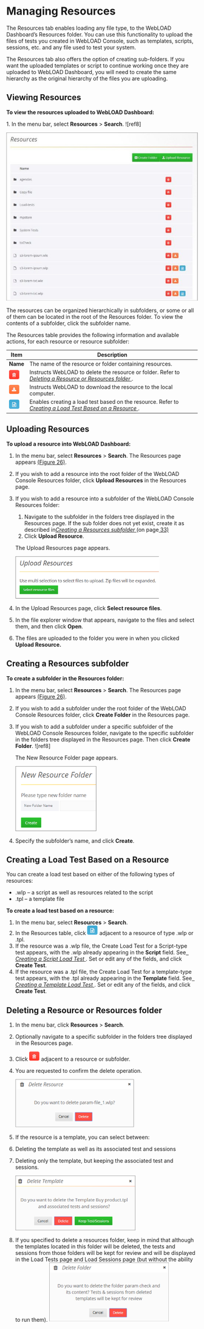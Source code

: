

# Managing Resources

The Resources tab enables loading any file type, to the WebLOAD Dashboard’s Resources folder. You can use this functionality to upload the files of tests you created in WebLOAD Console, such as templates, scripts, sessions, etc. and any file used to test your system.

The Resources tab also offers the option of creating sub-folders. If you want the uploaded templates or script to continue working once they are uploaded to WebLOAD Dashboard, you will need to create the same hierarchy as the original hierarchy of the files you are uploading.  



## Viewing Resources

**To view the resources uploaded to WebLOAD Dashboard:** 

1\.  In the menu bar, select **Resources** > **Search**. ![ref8]

![Resources page* ](../images/resources_page.jpeg)





The resources can be organized hierarchically in subfolders, or some or all of them can be located in the root of the Resources folder. To view the contents of a subfolder, click the subfolder name.  

The Resources table provides the following information and available actions, for each resource or resource subfolder: 

| **Item**                                              | **Description**                                              |
| ----------------------------------------------------- | ------------------------------------------------------------ |
| **Name**                                              | The name of the resource or folder  containing resources.    |
| ![button - delete test](../images/delete_load_test.png) | Instructs  WebLOAD to delete the resource or folder. Refer to  [*Deleting a Resource or Resources folder* ](#deleting-a-resource-or-resources-folder). |
| ![button - download](../images/download_resource.png)   | Instructs WebLOAD to  download the resource to the local computer. |
| ![button - create test](../images/create_load_test.png) | Enables creating a load test based on the  resource. Refer to  [*Creating a Load Test Based on a Resource* ](#creating-a-load-test-based-on-a-resource). |



## Uploading Resources

**To upload a resource into WebLOAD Dashboard:** 

1. In the menu bar, select **Resources** > **Search**. The Resources page appears [(Figure 26)](#_page37_x54.00_y429.04). 

1. If you wish to add a resource into the root folder of the WebLOAD Console Resources folder, click **Upload Resources** in the Resources page. 

1. If you wish to add a resource into a subfolder of the WebLOAD Console Resources folder: 

   1. Navigate to the subfolder in the folders tree displayed in the Resources page. If the sub folder does not yet exist, create it as described in[*Creating a Resources subfolder* ](#_page38_x54.00_y556.04)(on page[ 33)](#_page38_x54.00_y556.04) 
   1. Click **Upload Resource**.  

   The Upload Resources page appears. 

   ![Upload Resources page](../images/upload_resources_page.png)

   

1. In the Upload Resources page, click **Select resource files**. 

1. In the file explorer window that appears, navigate to the files and select them, and then click **Open**.  

1. The files are uploaded to the folder you were in when you clicked **Upload Resource.** 



## Creating a Resources subfolder

**To create a subfolder in the Resources folder:** 

1. In the menu bar, select **Resources** > **Search**. The Resources page appears [(Figure 26)](#_page37_x54.00_y429.04). 

1. If you wish to add a subfolder under the root folder of the WebLOAD Console Resources folder, click **Create Folder** in the Resources page. 

1. If you wish to add a subfolder under a specific subfolder of the WebLOAD Console Resources folder, navigate to the specific subfolder in the folders tree displayed in the Resources page. Then click **Create Folder**. ![ref8]

   The New Resource Folder page appears. 

   ![New Resource Folder page](../images/new_resource_folder.png)

1. Specify the subfolder’s name, and click **Create**.  



## Creating a Load Test Based on a Resource

You can create a load test based on either of the following types of resources: 

- .wlp – a script as well as resources related to the script 
- .tpl – a template file 

**To create a load test based on a resource:** 

1. In the menu bar, select **Resources** > **Search**. 
1. In the Resources table, click ![new resource](../images/create_load_test.png) adjacent to a resource of type .wlp or .tpl. 
1. If the resource was a .wlp file, the Create Load Test for a Script-type test appears, with the .wlp already appearing in the **Script** field. See[` `*Creating a Script Load Test* ](#creating-a-script-load-test). Set or edit any of the fields, and click **Create Test**. 
1. If the resource was a .tpl file, the Create Load Test for a template-type test appears, with the .tpl already appearing in the **Template** field. See[` `*Creating a Template Load Test* ](#_page26_x54.00_y407.04). Set or edit any of the fields, and click **Create Test**. 



## Deleting a Resource or Resources folder

1. In the menu bar, click **Resources** > **Search**. 

1. Optionally navigate to a specific subfolder in the folders tree displayed in the Resources page. 

1. Click ![delete load test](../images/delete_load_test.png) adjacent to a resource or subfolder. 

1. You are requested to confirm the delete operation. 

   ![Requesting confirmation to delete a resource](../images/confirm_delete_resource.png)

1. If the resource is a template, you can select between: 

1. Deleting the template as well as its associated test and sessions 

1. Deleting only the template, but keeping the associated test and sessions. 

   ![Specifying to delete a template resource](../images/specify_delete_resource.png)

1. If you specified to delete a resources folder, keep in mind that although the templates located in this folder will be deleted, the tests and sessions from those folders will be kept for review and will be displayed in the Load Tests page and Load Sessions page (but without the ability to run them).  ![Specifying to delete a resource subfolder](../images/delete_folder.png)

   

